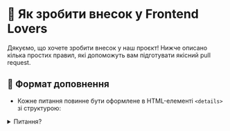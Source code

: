 # 🧠 Як зробити внесок у Frontend Lovers

Дякуємо, що хочете зробити внесок у наш проєкт! Нижче описано кілька простих правил, які допоможуть вам підготувати якісний pull request.

## 🔧 Формат доповнення

- Кожне питання повинне бути оформлене в HTML-елементі `<details>` зі структурою:

<details>
<summary>Питання?</summary>

#### CSS

- Відповідь...

1. **Приклад:** використовуйте...

   ```css
   p {
     border: inherit;
   }
   ```

</details>
